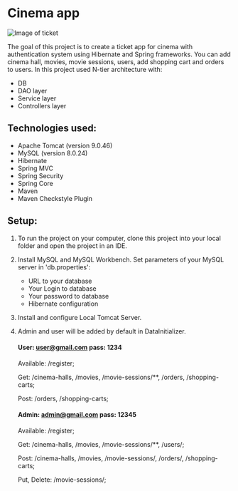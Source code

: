 # Cinema app 

![Image of ticket](https://hansanglab.com/wp-content/uploads/2019/12/Bilet-v-kino-752x440.jpg)

The goal of this project is to create a ticket app for cinema with authentication system using Hibernate and Spring frameworks. You can add cinema hall, movies, movie sessions, users, add shopping cart and orders to users. 
In this project used N-tier architecture with:
* DB
* DAO layer
* Service layer
* Controllers layer

## Technologies used:
* Apache Tomcat (version 9.0.46)
* MySQL (version 8.0.24)
* Hibernate
* Spring MVC
* Spring Security
* Spring Core
* Maven
* Maven Checkstyle Plugin

## Setup:
1. To run the project on your computer, clone this project into your local folder and open the project in an IDE.
2. Install MySQL and MySQL Workbench. Set parameters of your MySQL server in 'db.properties':
    * URL to your database
    * Your Login to database
    * Your password to database
    * Hibernate configuration
3. Install and configure Local Tomcat Server.
4. Admin and user will be added by default in DataInitializer.
   #### User: user@gmail.com pass: 1234 
     
      Available: /register; 

      Get: /cinema-halls, /movies, /movie-sessions/**, /orders, /shopping-carts; 

      Post: /orders, /shopping-carts;

   #### Admin: admin@gmail.com pass: 12345
    
     Available: /register; 
     
     Get: /cinema-halls, /movies, /movie-sessions/**, /users/; 
     
     Post: /cinema-halls, /movies, /movie-sessions/, /orders/, /shopping-carts; 
     
     Put, Delete: /movie-sessions/;
     
